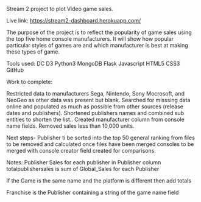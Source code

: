 Stream 2 project to plot Video game sales.

Live link:
https://stream2-dashboard.herokuapp.com/

The purpose of the project is to reflect the popularity of game sales using the top five home console manufacturers.
It will show how popular particular styles of games are and which manufacturer is best at making these types of game.

Tools used:
DC
D3
Python3
MongoDB
Flask
Javascript
HTML5
CSS3
GitHub

Work to complete:

Restricted data to manufacturers Sega, Nintendo, Sony Mocrosoft, and NeoGeo as other data was present but blank.
Searched for misssing data online and populated as much as possible from other sources (release dates and publishers).
Shortened publishers names and combined sub entities to shorten the list..
Created manufacturer column from console name fields.
Removed sales less than 10,000 units.

Next steps-
Publisher ti be sorted into the top 50
general ranking from files to be removed and calculated once files have been merged
consoles to be merged with console creator field created for comparisons.

Notes:
Publisher Sales
for each publisher in Publisher column totalpublishersales is sum of Global_Sales for each Publisher

If the Game is the same name and the platform is different then add totals

Franchise is the Publisher containing a string of the game name field
